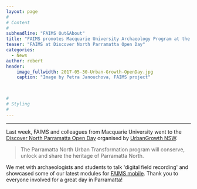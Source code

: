```yaml
---
layout: page
#
# Content
#
subheadline: "FAIMS Out&About"
title: "FAIMS promotes Macquarie University Archaeology Program at the Discover North Parramatta Open Day"
teaser: "FAIMS at Discover North Parramatta Open Day"
categories:
  - News
author: robert
header:
    image_fullwidth: 2017-05-30-Urban-Growth-OpenDay.jpg
    caption: "Image by Petra Janouchova, FAIMS project" 
    


#
# Styling
#
---
```


<hr/>

Last week, FAIMS and colleagues from Macquarie University went to the [Discover North Parramatta Open Day](http://www.urbangrowth.nsw.gov.au/projects/parramatta-north/) organised by [UrbanGrowth NSW](http://www.urbangrowth.nsw.gov.au). 

> The Parramatta North Urban Transformation program will conserve, unlock and share the heritage of Parramatta North.

We met with archaeologists and students to talk 'digital field recording' and showcased some of our latest modules for [FAIMS mobile](http://www.fedarch.org/faims-mobile/).
Thank you to everyone involved for a great day in Parramatta!
